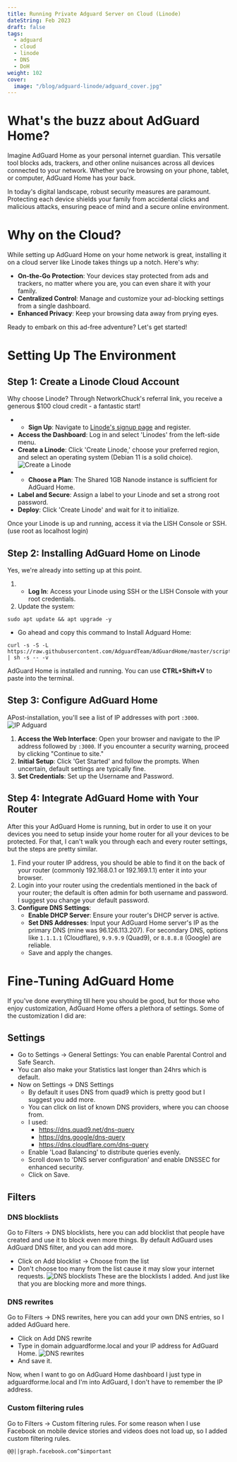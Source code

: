 ```yaml
---
title: Running Private Adguard Server on Cloud (Linode)
dateString: Feb 2023
draft: false
tags:
  - adguard
  - cloud
  - linode
  - DNS
  - DoH
weight: 102
cover:
  image: "/blog/adguard-linode/adguard_cover.jpg"
---
```



# What's the buzz about AdGuard Home?

Imagine AdGuard Home as your personal internet guardian. This versatile tool blocks ads, trackers, and other online nuisances across all devices connected to your network. Whether you're browsing on your phone, tablet, or computer, AdGuard Home has your back.

In today's digital landscape, robust security measures are paramount. Protecting each device shields your family from accidental clicks and malicious attacks, ensuring peace of mind and a secure online environment.

# Why on the Cloud?

While setting up AdGuard Home on your home network is great, installing it on a cloud server like Linode takes things up a notch. Here's why:

- **On-the-Go Protection**: Your devices stay protected from ads and trackers, no matter where you are, you can even share it with your family.
- **Centralized Control**: Manage and customize your ad-blocking settings from a single dashboard.
- **Enhanced Privacy**: Keep your browsing data away from prying eyes.

Ready to embark on this ad-free adventure? Let's get started!

# Setting Up The Environment

## Step 1: Create a Linode Cloud Account

Why choose Linode? Through NetworkChuck's referral link, you receive a generous $100 cloud credit - a fantastic start!

- - **Sign Up**: Navigate to [Linode's signup page](https://linode.com/networkchuck) and register.
- **Access the Dashboard**: Log in and select 'Linodes' from the left-side menu.
- **Create a Linode**: Click 'Create Linode,' choose your preferred region, and select an operating system (Debian 11 is a solid choice).
![Create a Linode](/blog/adguard-linode/create_linode.jpg)
- - **Choose a Plan**: The Shared 1GB Nanode instance is sufficient for AdGuard Home.
- **Label and Secure**: Assign a label to your Linode and set a strong root password.
- **Deploy**: Click 'Create Linode' and wait for it to initialize.

Once your Linode is up and running, access it via the LISH Console or SSH. (use root as localhost login)

## Step 2: Installing AdGuard Home on Linode

Yes, we're already into setting up at this point. 
1. - **Log In**: Access your Linode using SSH or the LISH Console with your root credentials.
2.  Update the system:
```
sudo apt update && apt upgrade -y
```
- Go ahead and copy this command to Install Adguard Home:
```
curl -s -S -L https://raw.githubusercontent.com/AdguardTeam/AdGuardHome/master/scripts/install.sh | sh -s -- -v
```

AdGuard Home is installed and running. You can use **CTRL+Shift+V** to paste into the terminal.

## Step 3: Configure AdGuard Home

APost-installation, you'll see a list of IP addresses with port `:3000`.
![IP Adguard](/blog/adguard-linode/ip_adguard.jpg)
1. **Access the Web Interface**: Open your browser and navigate to the IP address followed by `:3000`. If you encounter a security warning, proceed by clicking "Continue to site."
2. **Initial Setup**: Click 'Get Started' and follow the prompts. When uncertain, default settings are typically fine.
3. **Set Credentials**: Set up the Username and Password.
 
## Step 4: Integrate AdGuard Home with Your Router

After this your AdGuard Home is running, but in order to use it on your devices you need to setup inside your home router for all your devices to be protected. For that, I can't walk you through each and every router settings, but the steps are pretty similar. 

1. Find your router IP address, you should be able to find it on the back of your router (commonly 192.168.0.1 or 192.169.1.1) enter it into your browser.
2. Login into your router using the credentials mentioned in the back of your router; the default is often admin for both username and password. I suggest you change your default password.
3. **Configure DNS Settings**:
	- **Enable DHCP Server**: Ensure your router's DHCP server is active.
	- **Set DNS Addresses**: Input your AdGuard Home server's IP as the primary DNS (mine was 96.126.113.207). For secondary DNS, options like `1.1.1.1` (Cloudflare), `9.9.9.9` (Quad9), or `8.8.8.8` (Google) are reliable.
	- Save and apply the changes.


# Fine-Tuning AdGuard Home

If you've done everything till here you should be good, but for those who enjoy customization, AdGuard Home offers a plethora of settings. Some of the customization I did are:

## Settings
- Go to Settings -> General Settings: You can enable Parental Control and Safe Search.
- You can also make your Statistics last longer than 24hrs which is default.
- Now on Settings -> DNS Settings
	- By default it uses DNS from quad9 which is pretty good but I suggest you add more.
	- You can click on list of known DNS providers, where you can choose from.
	- I used: 
		 - https://dns.quad9.net/dns-query
		 - https://dns.google/dns-query
		 - https://dns.cloudflare.com/dns-query
	- Enable 'Load Balancing' to distribute queries evenly.
	- Scroll down to 'DNS server configuration' and enable DNSSEC for enhanced security.
	- Click on Save.

## Filters

### DNS blocklists
Go to Filters -> DNS blocklists, here you can add blocklist that people have created and use it to block even more things. By default AdGuard uses AdGuard DNS filter, and you can add more.
- Click on Add blocklist -> Choose from the list
- Don't choose too many from the list cause it may slow your internet requests.
![DNS blocklists](/blog/adguard-linode/dns_blocklists.png)
These are the blocklists I added. And just like that you are blocking more and more things.

### DNS rewrites
Go to Filters -> DNS rewrites, here you can add your own DNS entries, so I added AdGuard here.
- Click on Add DNS rewrite
- Type in domain adguardforme.local and your IP address for AdGuard Home.
![DNS rewrites](/blog/adguard-linode/dns_rewrite.jpg)
- And save it.

Now, when I want to go on AdGuard Home dashboard I just type in adguardforme.local and I'm into AdGuard, I don't have to remember the IP address.

### Custom filtering rules
Go to Filters -> Custom filtering rules. For some reason when I use Facebook on mobile device stories and videos does not load up, so I added custom filtering rules.

```
@@||graph.facebook.com^$important
```